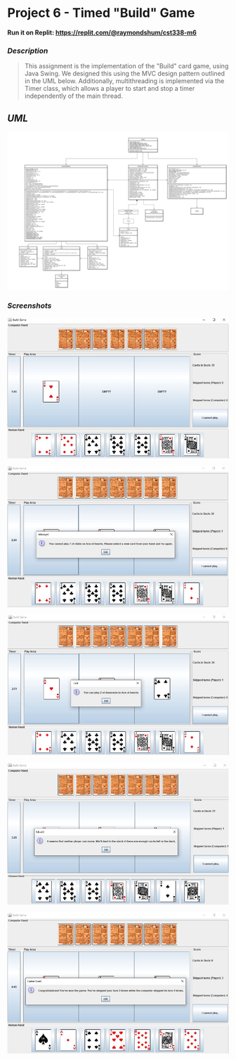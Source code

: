 # Project 6 - Timed "Build" Game

**Run it on Replit: https://replit.com/@raymondshum/cst338-m6** 

### _Description_ 
> This assignment is the implementation of the "Build" card game, using Java Swing. We designed this using the MVC design pattern outlined in the UML below. Additionally, multithreading is implemented via the Timer class, which allows a player to start and stop a timer independently of the main thread.

## _UML_

![UML](../Images/m6/ChiemRoweShumStankovich_Assig6_UML.jpg)

### _Screenshots_

![Sample](../Images/m6/sample1.JPG)

![Sample](../Images/m6/sample2.JPG)

![Sample](../Images/m6/sample3.JPG)

![Sample](../Images/m6/sample4.JPG)

![Sample](../Images/m6/sample5.JPG)



